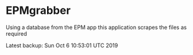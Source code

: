 # EPMgrabber
Using a database from the EPM app this application scrapes the files as required


Latest backup: Sun Oct 6 10:53:01 UTC 2019
